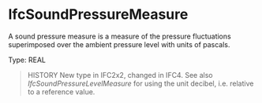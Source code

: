 # IfcSoundPressureMeasure

A sound pressure measure is a measure of the pressure fluctuations superimposed over the ambient pressure level with units of pascals.

Type: REAL

> HISTORY  New type in IFC2x2, changed in IFC4. See also _IfcSoundPressureLevelMeasure_ for using the unit decibel, i.e. relative to a reference value.
